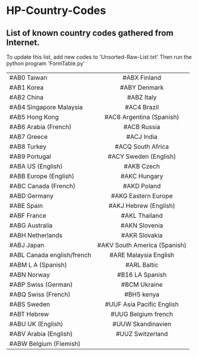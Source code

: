# HP-Country-Codes
## List of known country codes gathered from Internet.
To update this list, add new codes to 'Unsorted-Raw-List.txt'
Then run the python program 'FormTable.py'

|||
| ------------- |:-------------:|
|#AB0 Taiwan|#ABX Finland|
|#AB1 Korea|#ABY Denmark|
|#AB2 China|#ABZ Italy|
|#AB4 Singapore Malaysia|#AC4 Brazil|
|#AB5 Hong Kong|#AC8 Argentina (Spanish)|
|#AB6 Arabia (French)|#ACB Russia|
|#AB7 Greece|#ACJ India|
|#AB8 Turkey|#ACQ South Africa|
|#AB9 Portugal|#ACY Sweden (English)|
|#ABA US (English)|#AKB Czech|
|#ABB Europe (English)|#AKC Hungary|
|#ABC Canada (French)|#AKD Poland|
|#ABD Germany|#AKG Eastern Europe|
|#ABE Spain|#AKJ Hebrew (English)|
|#ABF France|#AKL Thailand|
|#ABG Australia|#AKN Slovenia|
|#ABH Netherlands|#AKR Slovakia|
|#ABJ Japan|#AKV South America (Spanish)|
|#ABL Canada english/french|#ARE Malaysia English|
|#ABM L A (Spanish)|#ARL Baltic|
|#ABN Norway|#B16 LA Spanish|
|#ABP Swiss (German)|#BCM Ukraine|
|#ABQ Swiss (French)|#BH5 kenya|
|#ABS Sweden|#UUF Asia Pacific English|
|#ABT Hebrew|#UUG Belgium french|
|#ABU UK (English)|#UUW Skandinavien|
|#ABV Arabia (English)|#UUZ Switzerland|
|#ABW Belgium (Flemish)||
